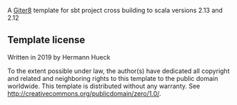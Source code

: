 A [Giter8][g8] template for sbt project cross building to scala versions 2.13 and 2.12

Template license
----------------
Written in 2019 by Hermann Hueck

To the extent possible under law, the author(s) have dedicated all copyright and related
and neighboring rights to this template to the public domain worldwide.
This template is distributed without any warranty. See <http://creativecommons.org/publicdomain/zero/1.0/>.

[g8]: http://www.foundweekends.org/giter8/
